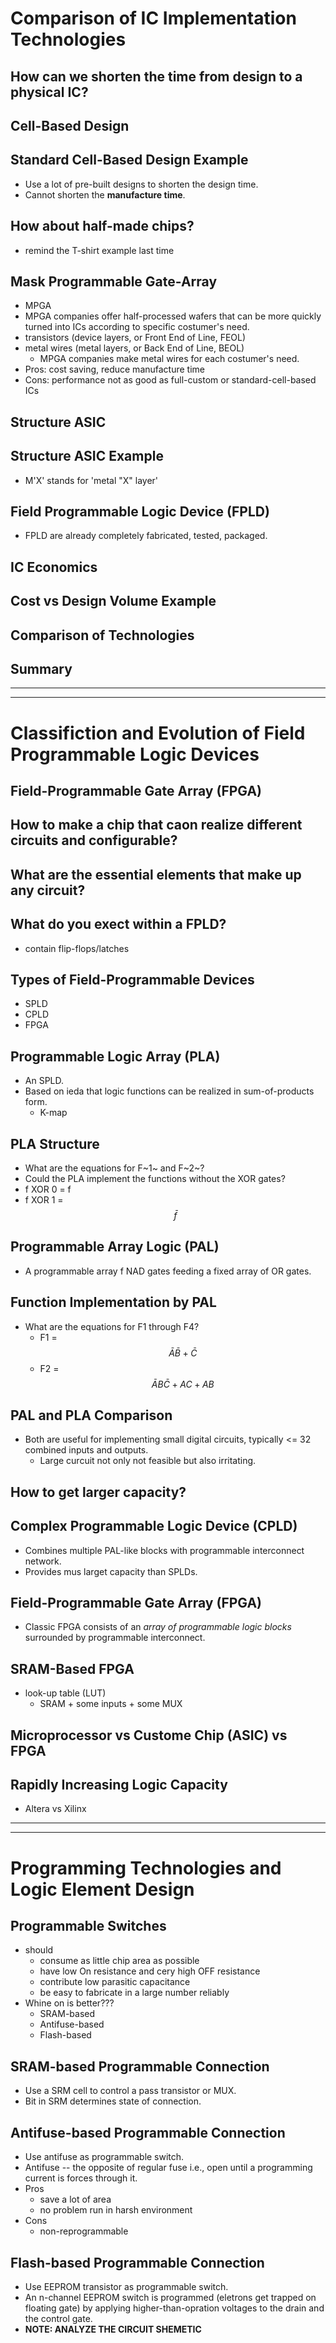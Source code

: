 # Comparison of IC Implementation Technologies

## How can we shorten the time from design to a physical IC?

## Cell-Based Design

## Standard Cell-Based Design Example
* Use a lot of pre-built designs to shorten the design time.
* Cannot shorten the **manufacture time**. 

## How about half-made chips?
* remind the T-shirt example last time

## Mask Programmable Gate-Array 
* MPGA
* MPGA companies offer half-processed wafers that can be more
quickly turned into ICs according to specific costumer's need.
* transistors (device layers, or Front End of Line, FEOL)
* metal wires (metal layers, or Back End of Line, BEOL)
    * MPGA companies make metal wires for each costumer's need.
* Pros: cost saving, reduce manufacture time
* Cons: performance not as good as full-custom or
standard-cell-based ICs

## Structure ASIC

## Structure ASIC Example
* M'X' stands for 'metal "X" layer'

## Field Programmable Logic Device (FPLD)
* FPLD are already completely fabricated, tested, packaged.

## IC Economics

## Cost vs Design Volume Example

## Comparison of Technologies

## Summary

---
---

# Classifiction and Evolution of Field Programmable Logic Devices

## Field-Programmable Gate Array (FPGA)

## How to make a chip that caon realize different circuits and configurable?
## What are the essential elements that make up any circuit?

## What do you exect within a FPLD?
* contain flip-flops/latches

## Types of Field-Programmable Devices
* SPLD
* CPLD
* FPGA

## Programmable Logic Array (PLA)
* An SPLD.
* Based on ieda that logic functions can be realized in sum-of-products form.
    * K-map

## PLA Structure
* What are the equations for F~1~ and F~2~?
* Could the PLA implement the functions without the XOR gates?
* f XOR 0 = f
* f XOR 1 = $$\bar{f}$$

## Programmable Array Logic (PAL)
* A programmable array f NAD gates feeding a fixed array of OR gates.

## Function Implementation by PAL
* What are the equations for F1 through F4?
    * F1 = $$\bar{A}\bar{B} + \bar{C}$$
    * F2 = $$\bar{A}B\bar{C} + AC + AB$$

## PAL and PLA Comparison
* Both are useful for implementing small digital circuits, typically <= 32 combined inputs and outputs.
    * Large curcuit not only not feasible but also irritating.

## How to get larger capacity?

## Complex Programmable Logic Device (CPLD)
* Combines multiple PAL-like blocks with programmable interconnect network.
* Provides mus larget capacity than SPLDs.

## Field-Programmable Gate Array (FPGA)
* Classic FPGA consists of an *array of programmable logic blocks* surrounded by programmable interconnect.

## SRAM-Based FPGA
* look-up table (LUT)
    * SRAM + some inputs + some MUX

## Microprocessor vs Custome Chip (ASIC) vs FPGA

## Rapidly Increasing Logic Capacity
* Altera vs Xilinx

---
---

# Programming Technologies and Logic Element Design

## Programmable Switches
* should
    * consume as little chip area as possible
    * have low On resistance and cery high OFF resistance
    * contribute low parasitic capacitance
    * be easy to fabricate in a large number reliably
* Whine on is better???
    * SRAM-based
    * Antifuse-based
    * Flash-based

## SRAM-based Programmable Connection
* Use a SRM cell to control a pass transistor or MUX.
* Bit in SRM determines state of connection.

## Antifuse-based Programmable Connection
* Use antifuse as programmable switch.
* Antifuse -- the opposite of regular fuse i.e., open until a programming current is forces through it.
* Pros
    * save a lot of area
    * no problem run in harsh environment
* Cons
    * non-reprogrammable

## Flash-based Programmable Connection
* Use EEPROM transistor as programmable switch.
* An n-channel EEPROM switch is programmed (eletrons get trapped on floating gate) by
applying higher-than-opration voltages to the drain and the control gate.
* **NOTE: ANALYZE THE CIRCUIT SHEMETIC**
